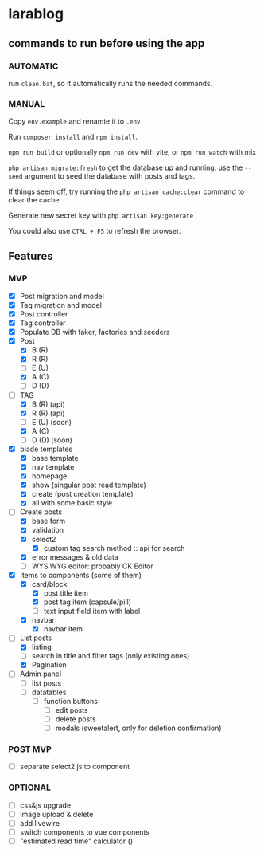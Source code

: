 # larablog

## commands to run before using the app

### AUTOMATIC

run `clean.bat`, so it automatically runs the needed commands.

### MANUAL

Copy `env.example` and renamte it to `.env`

Run `composer install` and `npm install`.

`npm run build` or optionally `npm run dev` with vite, or `npm run watch` with mix

`php artisan migrate:fresh` to get the database up and running. use the `--seed` argument to seed the database with posts and tags.

If things seem off, try running the `php artisan cache:clear` command to clear the cache.

Generate new secret key with `php artisan key:generate`

You could also use `CTRL + F5` to refresh the browser.


## Features

### MVP

- [x] Post migration and model
- [x] Tag migration and model
- [x] Post controller
- [x] Tag controller
- [x] Populate DB with faker, factories and seeders
- [x] Post
  - [x] B (R)
  - [x] R (R)
  - [ ] E (U)
  - [x] A (C)
  - [ ] D (D)
- [ ] TAG
  - [x] B (R) (api)
  - [x] R (R) (api)
  - [ ] E (U) (soon)
  - [x] A (C) 
  - [ ] D (D) (soon)
- [x] blade templates
  - [x] base template
  - [x] nav template
  - [x] homepage
  - [x] show (singular post read template)
  - [x] create (post creation template)
  - [x] all with some basic style
- [ ] Create posts
  - [x] base form
  - [x] validation
  - [x] select2
    - [x] custom tag search method :: api for search
  - [x] error messages & old data
  - [ ] WYSIWYG editor: probably CK Editor
- [x] Items to components (some of them)
  - [x] card/block
    - [x] post title item
    - [x] post tag item (capsule/pill)
    - [ ] text input field item with label
  - [x] navbar
    - [x] navbar item
- [ ] List posts
  - [x] listing
  - [ ] search in title and filter tags (only existing ones)
  - [x] Pagination
- [ ] Admin panel
  - [ ] list posts
  - [ ] datatables
    - [ ] function buttons
      - [ ] edit posts
      - [ ] delete posts
      - [ ] modals (sweetalert, only for deletion confirmation)

### POST MVP

- [ ] separate select2 js to component

### OPTIONAL

- [ ] css&js upgrade
- [ ] image upload & delete
- [ ] add livewire
- [ ] switch components to vue components
- [ ] "estimated read time" calculator ()
